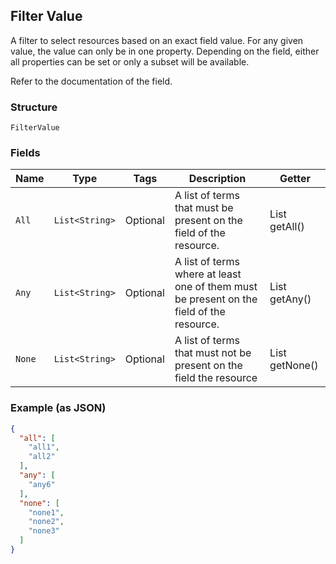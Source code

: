 ## Filter Value

A filter to select resources based on an exact field value. For any given
value, the value can only be in one property. Depending on the field, either
all properties can be set or only a subset will be available.

Refer to the documentation of the field.

### Structure

`FilterValue`

### Fields

| Name | Type | Tags | Description | Getter |
|  --- | --- | --- | --- | --- |
| `All` | `List<String>` | Optional | A list of terms that must be present on the field of the resource. | List<String> getAll() |
| `Any` | `List<String>` | Optional | A list of terms where at least one of them must be present on the<br>field of the resource. | List<String> getAny() |
| `None` | `List<String>` | Optional | A list of terms that must not be present on the field the resource | List<String> getNone() |

### Example (as JSON)

```json
{
  "all": [
    "all1",
    "all2"
  ],
  "any": [
    "any6"
  ],
  "none": [
    "none1",
    "none2",
    "none3"
  ]
}
```

